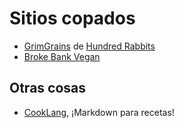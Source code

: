 # Sitios copados

-   [GrimGrains](https://grimgrains.com) de [Hundred Rabbits](https://100r.co)
-   [Broke Bank Vegan](https://brokebankvegan.com)

## Otras cosas 

-   [CookLang](https://cooklang.org/), ¡Markdown para recetas!
